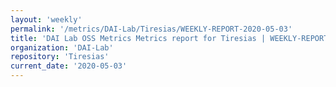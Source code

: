 ```yaml
---
layout: 'weekly'
permalink: '/metrics/DAI-Lab/Tiresias/WEEKLY-REPORT-2020-05-03'
title: 'DAI Lab OSS Metrics Metrics report for Tiresias | WEEKLY-REPORT-2020-05-03'
organization: 'DAI-Lab'
repository: 'Tiresias'
current_date: '2020-05-03'
---
```

